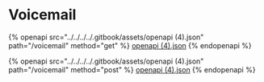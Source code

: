 # Voicemail

{% openapi src="../../../../.gitbook/assets/openapi (4).json" path="/voicemail" method="get" %}
[openapi (4).json](<../../../../.gitbook/assets/openapi (4).json>)
{% endopenapi %}

{% openapi src="../../../../.gitbook/assets/openapi (4).json" path="/voicemail" method="post" %}
[openapi (4).json](<../../../../.gitbook/assets/openapi (4).json>)
{% endopenapi %}
